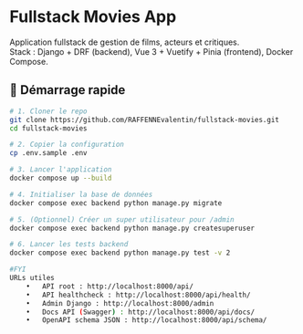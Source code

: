 # Fullstack Movies App

Application fullstack de gestion de films, acteurs et critiques.  
Stack : Django + DRF (backend), Vue 3 + Vuetify + Pinia (frontend), Docker Compose.

## 🚀 Démarrage rapide

```bash
# 1. Cloner le repo
git clone https://github.com/RAFFENNEvalentin/fullstack-movies.git
cd fullstack-movies

# 2. Copier la configuration
cp .env.sample .env

# 3. Lancer l'application
docker compose up --build

# 4. Initialiser la base de données
docker compose exec backend python manage.py migrate

# 5. (Optionnel) Créer un super utilisateur pour /admin
docker compose exec backend python manage.py createsuperuser

# 6. Lancer les tests backend
docker compose exec backend python manage.py test -v 2

#FYI
URLs utiles
	•	API root : http://localhost:8000/api/
	•	API healthcheck : http://localhost:8000/api/health/
	•	Admin Django : http://localhost:8000/admin
	•	Docs API (Swagger) : http://localhost:8000/api/docs/
	•	OpenAPI schema JSON : http://localhost:8000/api/schema/
